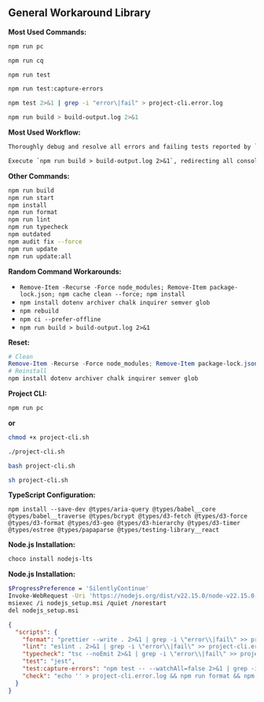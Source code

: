 ## General Workaround Library

**Most Used Commands:**

```bash
npm run pc
```

```bash
npm run cq
```

```bash
npm run test
```

```bash
npm run test:capture-errors
```

```bash
npm test 2>&1 | grep -i "error\|fail" > project-cli.error.log
```

```bash
npm run build > build-output.log 2>&1
```

**Most Used Workflow:**

```txt
Thoroughly debug and resolve all errors and failing tests reported by `npm run test:capture-errors`, achieving a 100% passing test suite with zero regressions. Leverage the `project-cli.error.log` file in the root directory as the primary resource for identifying and diagnosing issues. Deliver a detailed post-resolution report outlining every code modification, bug fix, and adjustment made, including specific file paths and line numbers, to ensure complete transparency and maintainability of the codebase. Prioritize addressing the root cause of each failure rather than implementing superficial workarounds.
```

```txt
Execute `npm run build > build-output.log 2>&1`, redirecting all console output (stdout and stderr) to a file named `build-output.log` located in the project's root directory. Upon completion of the build process, meticulously analyze the contents of `build-output.log`, identifying and rectifying any errors, warnings, or anomalies present until a successful, clean build is achieved, leaving no errors or warnings in the log file.
```

**Other Commands:**

```bash
npm run build
npm run start
npm install
npm run format
npm run lint
npm run typecheck
npm outdated
npm audit fix --force
npm run update
npm run update:all

```

**Random Command Workarounds:**

- `Remove-Item -Recurse -Force node_modules; Remove-Item package-lock.json; npm cache clean --force; npm install`
- `npm install dotenv archiver chalk inquirer semver glob`
- `npm rebuild`
- `npm ci --prefer-offline`
- `npm run build > build-output.log 2>&1`

**Reset:**

```powershell
# Clean
Remove-Item -Recurse -Force node_modules; Remove-Item package-lock.json; npm cache clean --force
# Reinstall
npm install dotenv archiver chalk inquirer semver glob
```

**Project CLI:**

```bash
npm run pc
```

**or**

```bash
chmod +x project-cli.sh

./project-cli.sh

bash project-cli.sh

sh project-cli.sh
```

**TypeScript Configuration:**

```
npm install --save-dev @types/aria-query @types/babel__core @types/babel__traverse @types/bcrypt @types/d3-fetch @types/d3-force @types/d3-format @types/d3-geo @types/d3-hierarchy @types/d3-timer @types/estree @types/papaparse @types/testing-library__react
```

**Node.js Installation:**

```bash
choco install nodejs-lts
```

**Node.js Installation:**

```bash
$ProgressPreference = 'SilentlyContinue'
Invoke-WebRequest -Uri 'https://nodejs.org/dist/v22.15.0/node-v22.15.0-x64.msi' -OutFile 'nodejs_setup.msi'
msiexec /i nodejs_setup.msi /quiet /norestart
del nodejs_setup.msi
```

```json
{
  "scripts": {
    "format": "prettier --write . 2>&1 | grep -i \"error\\|fail\" >> project-cli.error.log",
    "lint": "eslint . 2>&1 | grep -i \"error\\|fail\" >> project-cli.error.log",
    "typecheck": "tsc --noEmit 2>&1 | grep -i \"error\\|fail\" >> project-cli.error.log",
    "test": "jest",
    "test:capture-errors": "npm test -- --watchAll=false 2>&1 | grep -i \"error\\|fail\" >> project-cli.error.log",
    "check": "echo '' > project-cli.error.log && npm run format && npm run lint && npm run typecheck && npm run test:capture-errors"
  }
}
```
